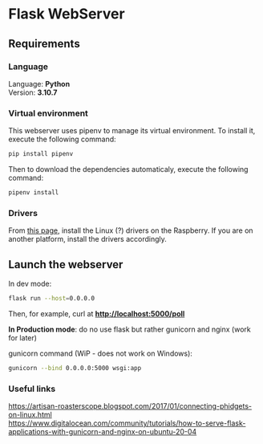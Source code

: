 # Flask WebServer

## Requirements

### Language

Language: **Python**  
Version: **3.10.7**

### Virtual environment

This webserver uses pipenv to manage its virtual environment. To install it, execute the following command:

```bash
pip install pipenv
```

Then to download the dependencies automaticaly, execute the following command:

```bash
pipenv install
```

### Drivers

From [this page](https://www.phidgets.com/docs/Language_-_Python), install the Linux (?) drivers on the Raspberry. If you are on another platform, install the drivers accordingly.

## Launch the webserver

In dev mode:

```bash
flask run --host=0.0.0.0
```

Then, for example, curl at **<http://localhost:5000/poll>**

**In Production mode**: do no use flask but rather gunicorn and nginx (work for later)

gunicorn command (WiP - does not work on Windows):

```bash
gunicorn --bind 0.0.0.0:5000 wsgi:app
```

### Useful links

<https://artisan-roasterscope.blogspot.com/2017/01/connecting-phidgets-on-linux.html>  
<https://www.digitalocean.com/community/tutorials/how-to-serve-flask-applications-with-gunicorn-and-nginx-on-ubuntu-20-04>
